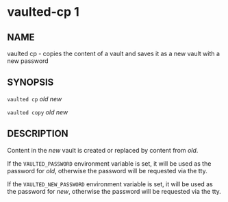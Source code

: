 vaulted-cp 1
=============

NAME
----

vaulted cp - copies the content of a vault and saves it as a new vault with a new password

SYNOPSIS
--------

`vaulted cp` *old* *new*

`vaulted copy` *old* *new*

DESCRIPTION
-----------

Content in the *new* vault is created or replaced by content from *old*.

If the `VAULTED_PASSWORD` environment variable is set, it will be used as the
password for *old*, otherwise the password will be requested via the tty.

If the `VAULTED_NEW_PASSWORD` environment variable is set, it will be used as
the password for *new*, otherwise the password will be requested via the tty.
